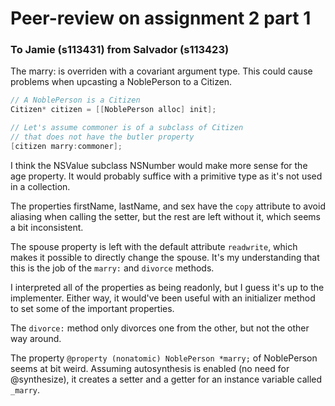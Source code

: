 # Peer-review on assignment 2 part 1
### To Jamie (s113431) from Salvador (s113423)

The marry: is overriden with a covariant argument type.
This could cause problems when upcasting a NoblePerson to a Citizen.
```objective-c
// A NoblePerson is a Citizen
Citizen* citizen = [[NoblePerson alloc] init];

// Let's assume commoner is of a subclass of Citizen
// that does not have the butler property
[citizen marry:commoner];
```

I think the NSValue subclass NSNumber would make more sense for the age property.
It would probably suffice with a primitive type as it's not used in a collection.

The properties firstName, lastName, and sex have the `copy` attribute
to avoid aliasing when calling the setter,
but the rest are left without it,
which seems a bit inconsistent.

The spouse property is left with the default attribute `readwrite`,
which makes it possible to directly change the spouse.
It's my understanding that this is the job of the `marry:` and `divorce` methods.

I interpreted all of the properties as being readonly,
but I guess it's up to the implementer.
Either way,
it would've been useful with an initializer method to set some of the important properties.

The `divorce:` method only divorces one from the other,
but not the other way around.

The property `@property (nonatomic) NoblePerson *marry;` of NoblePerson seems at bit weird.
Assuming autosynthesis is enabled (no need for @synthesize),
it creates a setter and a getter for an instance variable called `_marry`.
